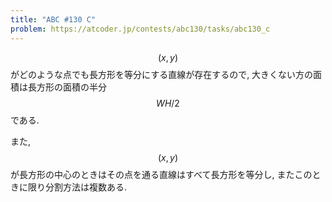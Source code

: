 ```yaml
---
title: "ABC #130 C"
problem: https://atcoder.jp/contests/abc130/tasks/abc130_c
---
```

$$ (x, y) $$ がどのような点でも長方形を等分にする直線が存在するので, 大きくない方の面積は長方形の面積の半分 $$ WH/2 $$ である.

また, $$ (x, y) $$ が長方形の中心のときはその点を通る直線はすべて長方形を等分し, またこのときに限り分割方法は複数ある.
